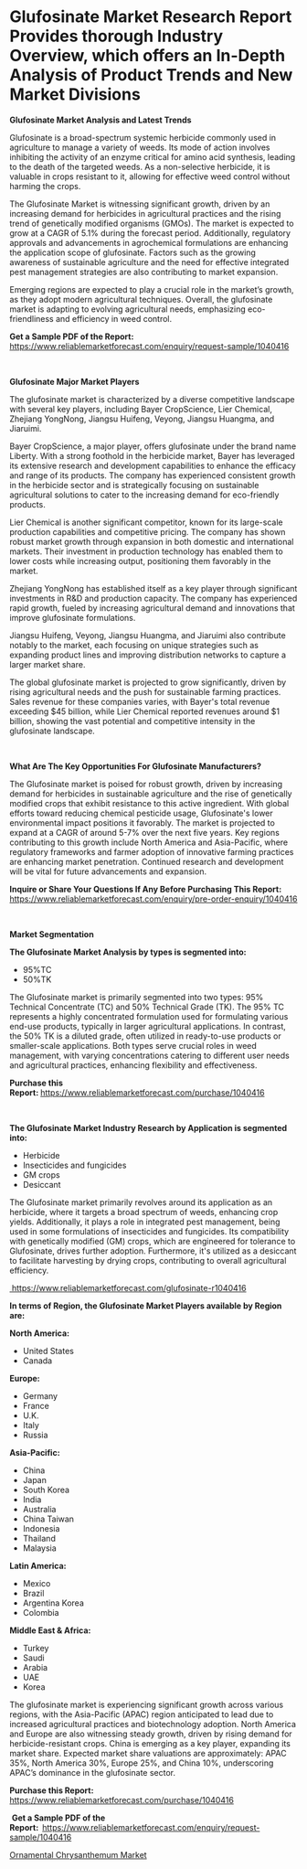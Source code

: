 <p><h1>Glufosinate Market Research Report Provides thorough Industry Overview, which offers an In-Depth Analysis of Product Trends and New Market Divisions</h1></p><p><strong>Glufosinate Market Analysis and Latest Trends</strong></p>
<p><p>Glufosinate is a broad-spectrum systemic herbicide commonly used in agriculture to manage a variety of weeds. Its mode of action involves inhibiting the activity of an enzyme critical for amino acid synthesis, leading to the death of the targeted weeds. As a non-selective herbicide, it is valuable in crops resistant to it, allowing for effective weed control without harming the crops.</p><p>The Glufosinate Market is witnessing significant growth, driven by an increasing demand for herbicides in agricultural practices and the rising trend of genetically modified organisms (GMOs). The market is expected to grow at a CAGR of 5.1% during the forecast period. Additionally, regulatory approvals and advancements in agrochemical formulations are enhancing the application scope of glufosinate. Factors such as the growing awareness of sustainable agriculture and the need for effective integrated pest management strategies are also contributing to market expansion. </p><p>Emerging regions are expected to play a crucial role in the market’s growth, as they adopt modern agricultural techniques. Overall, the glufosinate market is adapting to evolving agricultural needs, emphasizing eco-friendliness and efficiency in weed control.</p></p>
<p><strong>Get a Sample PDF of the Report:&nbsp;</strong> <a href="https://www.reliablemarketforecast.com/enquiry/request-sample/1040416?utm_campaign=3203&utm_medium=2&utm_source=Github&utm_content=ia&utm_term=30032025&utm_id=glufosinate">https://www.reliablemarketforecast.com/enquiry/request-sample/1040416</a></p>
<p>&nbsp;</p>
<p><strong>Glufosinate Major Market Players</strong></p>
<p><p>The glufosinate market is characterized by a diverse competitive landscape with several key players, including Bayer CropScience, Lier Chemical, Zhejiang YongNong, Jiangsu Huifeng, Veyong, Jiangsu Huangma, and Jiaruimi. </p><p>Bayer CropScience, a major player, offers glufosinate under the brand name Liberty. With a strong foothold in the herbicide market, Bayer has leveraged its extensive research and development capabilities to enhance the efficacy and range of its products. The company has experienced consistent growth in the herbicide sector and is strategically focusing on sustainable agricultural solutions to cater to the increasing demand for eco-friendly products. </p><p>Lier Chemical is another significant competitor, known for its large-scale production capabilities and competitive pricing. The company has shown robust market growth through expansion in both domestic and international markets. Their investment in production technology has enabled them to lower costs while increasing output, positioning them favorably in the market.</p><p>Zhejiang YongNong has established itself as a key player through significant investments in R&D and production capacity. The company has experienced rapid growth, fueled by increasing agricultural demand and innovations that improve glufosinate formulations.</p><p>Jiangsu Huifeng, Veyong, Jiangsu Huangma, and Jiaruimi also contribute notably to the market, each focusing on unique strategies such as expanding product lines and improving distribution networks to capture a larger market share.</p><p>The global glufosinate market is projected to grow significantly, driven by rising agricultural needs and the push for sustainable farming practices. Sales revenue for these companies varies, with Bayer's total revenue exceeding $45 billion, while Lier Chemical reported revenues around $1 billion, showing the vast potential and competitive intensity in the glufosinate landscape.</p></p>
<p>&nbsp;</p>
<p><strong>What Are The Key Opportunities For Glufosinate Manufacturers?</strong></p>
<p><p>The Glufosinate market is poised for robust growth, driven by increasing demand for herbicides in sustainable agriculture and the rise of genetically modified crops that exhibit resistance to this active ingredient. With global efforts toward reducing chemical pesticide usage, Glufosinate's lower environmental impact positions it favorably. The market is projected to expand at a CAGR of around 5-7% over the next five years. Key regions contributing to this growth include North America and Asia-Pacific, where regulatory frameworks and farmer adoption of innovative farming practices are enhancing market penetration. Continued research and development will be vital for future advancements and expansion.</p></p>
<p><strong>Inquire or Share Your Questions If Any Before Purchasing This Report:</strong> <a href="https://www.reliablemarketforecast.com/enquiry/pre-order-enquiry/1040416?utm_campaign=3203&utm_medium=2&utm_source=Github&utm_content=ia&utm_term=30032025&utm_id=glufosinate">https://www.reliablemarketforecast.com/enquiry/pre-order-enquiry/1040416</a></p>
<p>&nbsp;</p>
<p><strong>Market Segmentation</strong></p>
<p><strong>The Glufosinate Market Analysis by types is segmented into:</strong></p>
<p><ul><li>95%TC</li><li>50%TK</li></ul></p>
<p><p>The Glufosinate market is primarily segmented into two types: 95% Technical Concentrate (TC) and 50% Technical Grade (TK). The 95% TC represents a highly concentrated formulation used for formulating various end-use products, typically in larger agricultural applications. In contrast, the 50% TK is a diluted grade, often utilized in ready-to-use products or smaller-scale applications. Both types serve crucial roles in weed management, with varying concentrations catering to different user needs and agricultural practices, enhancing flexibility and effectiveness.</p></p>
<p><strong>Purchase this Report:&nbsp;</strong><a href="https://www.reliablemarketforecast.com/purchase/1040416?utm_campaign=3203&utm_medium=2&utm_source=Github&utm_content=ia&utm_term=30032025&utm_id=glufosinate">https://www.reliablemarketforecast.com/purchase/1040416</a></p>
<p>&nbsp;</p>
<p><strong>The Glufosinate Market Industry Research by Application is segmented into:</strong></p>
<p><ul><li>Herbicide</li><li>Insecticides and fungicides</li><li>GM crops</li><li>Desiccant</li></ul></p>
<p><p>The Glufosinate market primarily revolves around its application as an herbicide, where it targets a broad spectrum of weeds, enhancing crop yields. Additionally, it plays a role in integrated pest management, being used in some formulations of insecticides and fungicides. Its compatibility with genetically modified (GM) crops, which are engineered for tolerance to Glufosinate, drives further adoption. Furthermore, it's utilized as a desiccant to facilitate harvesting by drying crops, contributing to overall agricultural efficiency.</p></p>
<p><a href="https://www.reliablemarketforecast.com/glufosinate-r1040416?utm_campaign=3203&utm_medium=2&utm_source=Github&utm_content=ia&utm_term=30032025&utm_id=glufosinate">&nbsp;https://www.reliablemarketforecast.com/glufosinate-r1040416</a></p>
<p><strong>In terms of Region, the Glufosinate Market Players available by Region are:</strong></p>
<p>
    <p> <strong> North America: </strong>
        <ul>
            <li>United States</li>
            <li>Canada</li>
        </ul>
        </p> 
    <p> <strong> Europe: </strong>
        <ul>
            <li>Germany</li>
            <li>France</li>
            <li>U.K.</li>
            <li>Italy</li>
            <li>Russia</li>
        </ul>
        </p> 
    <p> <strong> Asia-Pacific: </strong>
        <ul>
            <li>China</li>
            <li>Japan</li>
            <li>South Korea</li>
            <li>India</li>
            <li>Australia</li>
            <li>China Taiwan</li>
            <li>Indonesia</li>
            <li>Thailand</li>
            <li>Malaysia</li>
        </ul>
        </p> 
    <p> <strong> Latin America: </strong>
        <ul>
            <li>Mexico</li>
            <li>Brazil</li>
            <li>Argentina Korea</li>
            <li>Colombia</li>
        </ul>
        </p> 
    <p> <strong> Middle East & Africa: </strong>
        <ul>
            <li>Turkey</li>
            <li>Saudi</li>
            <li>Arabia</li>
            <li>UAE</li>
            <li>Korea</li>
        </ul>
    </p>
    </p>
<p><p>The glufosinate market is experiencing significant growth across various regions, with the Asia-Pacific (APAC) region anticipated to lead due to increased agricultural practices and biotechnology adoption. North America and Europe are also witnessing steady growth, driven by rising demand for herbicide-resistant crops. China is emerging as a key player, expanding its market share. Expected market share valuations are approximately: APAC 35%, North America 30%, Europe 25%, and China 10%, underscoring APAC’s dominance in the glufosinate sector.</p></p>
<p><strong>Purchase this Report: </strong><a href="https://www.reliablemarketforecast.com/purchase/1040416?utm_campaign=3203&utm_medium=2&utm_source=Github&utm_content=ia&utm_term=30032025&utm_id=glufosinate">https://www.reliablemarketforecast.com/purchase/1040416</a></p>
<p>&nbsp;<strong>Get a Sample PDF of the Report:&nbsp;&nbsp;</strong><a href="https://www.reliablemarketforecast.com/enquiry/request-sample/1040416?utm_campaign=3203&utm_medium=2&utm_source=Github&utm_content=ia&utm_term=30032025&utm_id=glufosinate">https://www.reliablemarketforecast.com/enquiry/request-sample/1040416</a></p>
<p><strong></strong></p>
<p><p><a href="https://github.com/bedelibekwe58/Market-Research-Report-List-1/blob/main/ornamental-chrysanthemum-market.md?utm_campaign=3203&utm_medium=2&utm_source=Github&utm_content=ia&utm_term=30032025&utm_id=glufosinate">Ornamental Chrysanthemum Market</a></p></p>